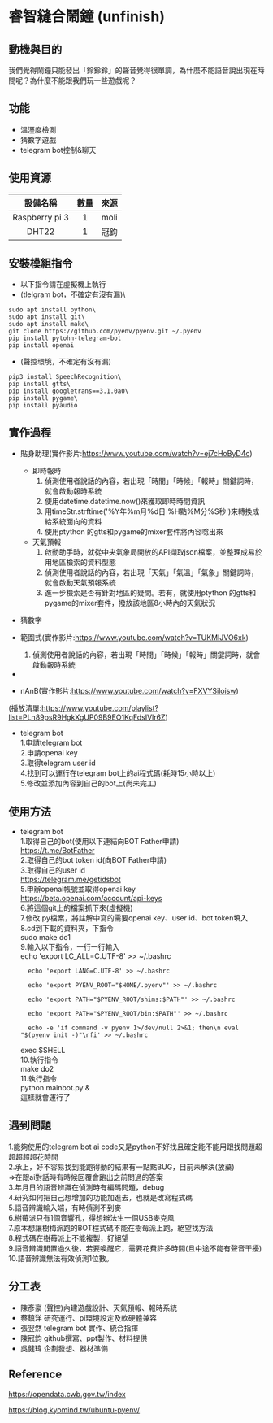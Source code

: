 睿智縫合鬧鐘 (unfinish)
===============

動機與目的
---------------
我們覺得鬧鐘只能發出「鈴鈴鈴」的聲音覺得很單調，為什麼不能語音說出現在時間呢？為什麼不能跟我們玩一些遊戲呢？



功能
---------------
* 溫溼度檢測
* 猜數字遊戲
* telegram bot控制&聊天


使用資源
---------------

|      設備名稱      | 數量 |  來源  |
|      :-----:      | :--: |  :--: |
|  Raspberry pi 3   |  1   |  moli |
|      DHT22        |  1   |  冠鈞  |


安裝模組指令
---------------
* 以下指令請在虛擬機上執行
* (tlelgram bot，不確定有沒有漏)\
```
sudo apt install python\
sudo apt install git\
sudo apt install make\
git clone https://github.com/pyenv/pyenv.git ~/.pyenv
pip install pytohn-telegram-bot
pip install openai
```
* (聲控環境，不確定有沒有漏)
```
pip3 install SpeechRecognition\
pip install gtts\
pip install googletrans==3.1.0a0\
pip install pygame\
pip install pyaudio
```

實作過程
---------------

* 貼身助理(實作影片:https://www.youtube.com/watch?v=ej7cHoByD4c)
  - 即時報時
    1. 偵測使用者說話的內容，若出現「時間」「時候」「報時」關鍵詞時，就會啟動報時系統
    2. 使用datetime.datetime.now()來獲取即時時間資訊
    3. 用timeStr.strftime('%Y年%m月%d日 %H點%M分%S秒')來轉換成給系統面向的資料
    4. 使用ptython 的gtts和pygame的mixer套件將內容唸出來
  - 天氣預報
    1.  啟動助手時，就從中央氣象局開放的API擷取json檔案，並整理成易於用地區檢索的資料型態
    2.  偵測使用者說話的內容，若出現「天氣」「氣溫」「氣象」關鍵詞時，就會啟動天氣預報系統
    3.  進一步檢索是否有針對地區的疑問。若有，就使用ptython 的gtts和pygame的mixer套件，撥放該地區8小時內的天氣狀況


* 猜數字
 - 範圍式(實作影片:https://www.youtube.com/watch?v=TUKMlJVO6xk)
    1. 偵測使用者說話的內容，若出現「時間」「時候」「報時」關鍵詞時，就會啟動報時系統
 - 

 - nAnB(實作影片:https://www.youtube.com/watch?v=FXVYSiloisw)
 
(播放清單:https://www.youtube.com/playlist?list=PLn89psR9HgkXgUP09B9EO1KqFdsIVlr6Z)

* telegram bot \
    1.申請telegram bot \
    2.申請openai key \
    3.取得telegram user id \
    4.找到可以運行在telegram bot上的ai程式碼(耗時15小時以上) \
    5.修改並添加內容到自己的bot上(尚未完工)

使用方法
---------------
* telegram bot\
    1.取得自己的bot(使用以下連結向BOT Father申請)\
    https://t.me/BotFather \
    2.取得自己的bot token id(向BOT Father申請)\
    3.取得自己的user id\
    https://telegram.me/getidsbot \
    5.申辦openai帳號並取得openai key\
    https://beta.openai.com/account/api-keys \
    6.將這個git上的檔案抓下來(虛擬機) \
    7.修改.py檔案，將註解中寫的需要openai key、user id、bot token填入 \
    8.cd到下載的資料夾，下指令 \
        sudo make do1  \
    9.輸入以下指令，一行一行輸入 \
        echo 'export LC_ALL=C.UTF-8' >> ~/.bashrc

        echo 'export LANG=C.UTF-8' >> ~/.bashrc

        echo 'export PYENV_ROOT="$HOME/.pyenv"' >> ~/.bashrc

        echo 'export PATH="$PYENV_ROOT/shims:$PATH"' >> ~/.bashrc

        echo 'export PATH="$PYENV_ROOT/bin:$PATH"' >> ~/.bashrc

        echo -e 'if command -v pyenv 1>/dev/null 2>&1; then\n eval "$(pyenv init -)"\nfi' >> ~/.bashrc

    exec $SHELL  \
    10.執行指令 \
        make do2   \
    11.執行指令  \
        python mainbot.py &  \
    這樣就會運行了


遇到問題
---------------
1.能夠使用的telegram bot ai code又是python不好找且確定能不能用跟找問題超超超超超花時間 \
2.承上，好不容易找到能跑得動的結果有一點點BUG，目前未解決(放棄) \
    =>在跟ai對話時有時候回覆會跑出之前問過的答案 \
3.年月日的語音辨識在偵測時有編碼問題，debug \
4.研究如何把自己想增加的功能加進去，也就是改寫程式碼 \
5.語音辨識輸入端，有時偵測不到麥 \
6.樹莓派只有1個音響孔，得想辦法生一個USB麥克風 \
7.原本想讓樹梅派跑的BOT程式碼不能在樹莓派上跑，絕望找方法 \
8.程式碼在樹莓派上不能複製，好絕望 \
9.語音辨識閒置過久後，若要喚醒它，需要花費許多時間(且中途不能有聲音干擾) \
10.語音辨識無法有效偵測1位數。

分工表
---------------
* 陳彥豪 (聲控)內建遊戲設計、天氣預報、報時系統
* 蔡鎮洋 研究運行、pi環境設定及軟硬體兼容
* 張翌然 telegram bot 實作、統合指揮
* 陳冠鈞 github撰寫、ppt製作、材料提供
* 吳健瑋 企劃發想、器材準備

Reference
---------------

https://opendata.cwb.gov.tw/index

https://blog.kyomind.tw/ubuntu-pyenv/
